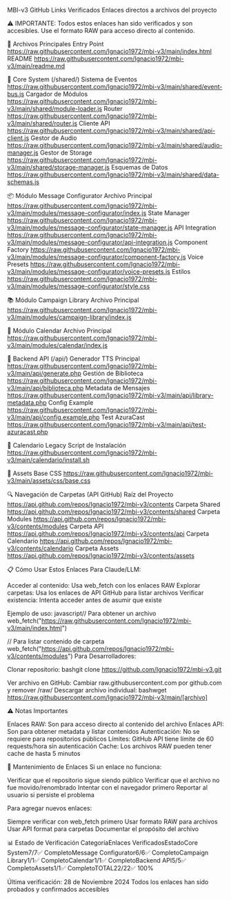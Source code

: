 MBI-v3 GitHub Links Verificados
Enlaces directos a archivos del proyecto

⚠️ IMPORTANTE: Todos estos enlaces han sido verificados y son accesibles. Use el formato RAW para acceso directo al contenido.


📁 Archivos Principales
Entry Point
https://raw.githubusercontent.com/Ignacio1972/mbi-v3/main/index.html
README
https://raw.githubusercontent.com/Ignacio1972/mbi-v3/main/readme.md

🎯 Core System (/shared/)
Sistema de Eventos
https://raw.githubusercontent.com/Ignacio1972/mbi-v3/main/shared/event-bus.js
Cargador de Módulos
https://raw.githubusercontent.com/Ignacio1972/mbi-v3/main/shared/module-loader.js
Router
https://raw.githubusercontent.com/Ignacio1972/mbi-v3/main/shared/router.js
Cliente API
https://raw.githubusercontent.com/Ignacio1972/mbi-v3/main/shared/api-client.js
Gestor de Audio
https://raw.githubusercontent.com/Ignacio1972/mbi-v3/main/shared/audio-manager.js
Gestor de Storage
https://raw.githubusercontent.com/Ignacio1972/mbi-v3/main/shared/storage-manager.js
Esquemas de Datos
https://raw.githubusercontent.com/Ignacio1972/mbi-v3/main/shared/data-schemas.js

📦 Módulo Message Configurator
Archivo Principal
https://raw.githubusercontent.com/Ignacio1972/mbi-v3/main/modules/message-configurator/index.js
State Manager
https://raw.githubusercontent.com/Ignacio1972/mbi-v3/main/modules/message-configurator/state-manager.js
API Integration
https://raw.githubusercontent.com/Ignacio1972/mbi-v3/main/modules/message-configurator/api-integration.js
Component Factory
https://raw.githubusercontent.com/Ignacio1972/mbi-v3/main/modules/message-configurator/component-factory.js
Voice Presets
https://raw.githubusercontent.com/Ignacio1972/mbi-v3/main/modules/message-configurator/voice-presets.js
Estilos
https://raw.githubusercontent.com/Ignacio1972/mbi-v3/main/modules/message-configurator/style.css

📚 Módulo Campaign Library
Archivo Principal
https://raw.githubusercontent.com/Ignacio1972/mbi-v3/main/modules/campaign-library/index.js

📅 Módulo Calendar
Archivo Principal
https://raw.githubusercontent.com/Ignacio1972/mbi-v3/main/modules/calendar/index.js

🔧 Backend API (/api/)
Generador TTS Principal
https://raw.githubusercontent.com/Ignacio1972/mbi-v3/main/api/generate.php
Gestión de Biblioteca
https://raw.githubusercontent.com/Ignacio1972/mbi-v3/main/api/biblioteca.php
Metadata de Mensajes
https://raw.githubusercontent.com/Ignacio1972/mbi-v3/main/api/library-metadata.php
Config Example
https://raw.githubusercontent.com/Ignacio1972/mbi-v3/main/api/config.example.php
Test AzuraCast
https://raw.githubusercontent.com/Ignacio1972/mbi-v3/main/api/test-azuracast.php

📂 Calendario Legacy
Script de Instalación
https://raw.githubusercontent.com/Ignacio1972/mbi-v3/main/calendario/install.sh

🎨 Assets
Base CSS
https://raw.githubusercontent.com/Ignacio1972/mbi-v3/main/assets/css/base.css

🔍 Navegación de Carpetas (API GitHub)
Raíz del Proyecto
https://api.github.com/repos/Ignacio1972/mbi-v3/contents
Carpeta Shared
https://api.github.com/repos/Ignacio1972/mbi-v3/contents/shared
Carpeta Modules
https://api.github.com/repos/Ignacio1972/mbi-v3/contents/modules
Carpeta API
https://api.github.com/repos/Ignacio1972/mbi-v3/contents/api
Carpeta Calendario
https://api.github.com/repos/Ignacio1972/mbi-v3/contents/calendario
Carpeta Assets
https://api.github.com/repos/Ignacio1972/mbi-v3/contents/assets

📋 Cómo Usar Estos Enlaces
Para Claude/LLM:

Acceder al contenido: Usa web_fetch con los enlaces RAW
Explorar carpetas: Usa los enlaces de API GitHub para listar archivos
Verificar existencia: Intenta acceder antes de asumir que existe

Ejemplo de uso:
javascript// Para obtener un archivo
web_fetch("https://raw.githubusercontent.com/Ignacio1972/mbi-v3/main/index.html")

// Para listar contenido de carpeta
web_fetch("https://api.github.com/repos/Ignacio1972/mbi-v3/contents/modules")
Para Desarrolladores:

Clonar repositorio:
bashgit clone https://github.com/Ignacio1972/mbi-v3.git

Ver archivo en GitHub: Cambiar raw.githubusercontent.com por github.com y remover /raw/
Descargar archivo individual:
bashwget https://raw.githubusercontent.com/Ignacio1972/mbi-v3/main/[archivo]



⚠️ Notas Importantes

Enlaces RAW: Son para acceso directo al contenido del archivo
Enlaces API: Son para obtener metadata y listar contenidos
Autenticación: No se requiere para repositorios públicos
Límites: GitHub API tiene límite de 60 requests/hora sin autenticación
Cache: Los archivos RAW pueden tener cache de hasta 5 minutos


🔄 Mantenimiento de Enlaces
Si un enlace no funciona:

Verificar que el repositorio sigue siendo público
Verificar que el archivo no fue movido/renombrado
Intentar con el navegador primero
Reportar al usuario si persiste el problema

Para agregar nuevos enlaces:

Siempre verificar con web_fetch primero
Usar formato RAW para archivos
Usar API format para carpetas
Documentar el propósito del archivo


📊 Estado de Verificación
CategoríaEnlaces VerificadosEstadoCore System7/7✅ CompletoMessage Configurator6/6✅ CompletoCampaign Library1/1✅ CompletoCalendar1/1✅ CompletoBackend API5/5✅ CompletoAssets1/1✅ CompletoTOTAL22/22✅ 100%

Última verificación: 28 de Noviembre 2024
Todos los enlaces han sido probados y confirmados accesibles